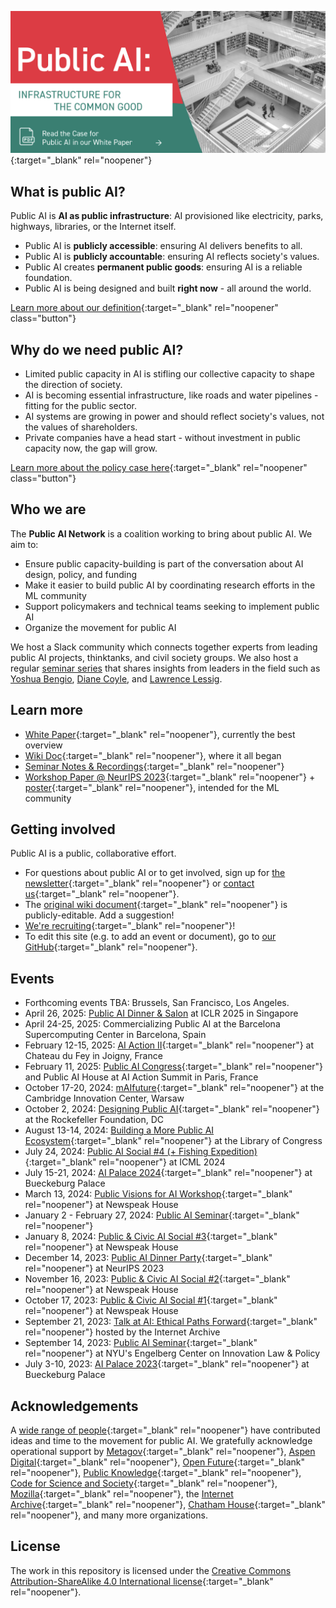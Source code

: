 
[![White Paper Available Now](assets/whitepaper.png)](https://drive.google.com/file/d/1bcCPdRHyUGFB23--6wn4j1f9mRgdG2QF/view?usp=sharing){:target="_blank" rel="noopener"}

## What is public AI?

Public AI is **AI as public infrastructure**: AI provisioned like electricity, parks, highways, libraries, or the Internet itself.

- Public AI is **publicly accessible**: ensuring AI delivers benefits to all.
- Public AI is **publicly accountable**: ensuring AI reflects society's values.
- Public AI creates **permanent public goods**: ensuring AI is a reliable foundation.
- Public AI is being designed and built **right now** - all around the world.

[Learn more about our definition](https://publicai.network/whitepaper){:target="_blank" rel="noopener" class="button"}

## Why do we need public AI?

- Limited public capacity in AI is stifling our collective capacity to shape the direction of society.
- AI is becoming essential infrastructure, like roads and water pipelines - fitting for the public sector.
- AI systems are growing in power and should reflect society's values, not the values of shareholders.
- Private companies have a head start - without investment in public capacity now, the gap will grow.

[Learn more about the policy case here](https://publicai.network/whitepaper){:target="_blank" rel="noopener" class="button"}

## Who we are

The **Public AI Network** is a coalition working to bring about public AI. We aim to:

- Ensure public capacity-building is part of the conversation about AI design, policy, and funding
- Make it easier to build public AI by coordinating research efforts in the ML community
- Support policymakers and technical teams seeking to implement public AI
- Organize the movement for public AI

We host a Slack community which connects together experts from leading public AI projects, thinktanks, and civil society groups. We also host a regular [seminar series](https://publicai.network/seminar) that shares insights from leaders in the field such as [Yoshua Bengio](https://archive.org/details/public-ai-bengio), [Diane Coyle](https://archive.org/details/public-ai-coyle), and [Lawrence Lessig](https://archive.org/details/public-ai-lessig).

## Learn more

- [White Paper](https://bit.ly/publicAIpaper){:target="_blank" rel="noopener"}, currently the best overview
- [Wiki Doc](https://docs.google.com/document/d/1ykjsXpTRZu4Obu9miJlkR9vIqWSLey5m0G4Utlm6HBg/edit){:target="_blank" rel="noopener"}, where it all began
- [Seminar Notes & Recordings](https://publicai.network/seminar.html){:target="_blank" rel="noopener"}
- [Workshop Paper @ NeurIPS 2023](https://arxiv.org/abs/2311.11350){:target="_blank" rel="noopener"} + [poster](https://docs.google.com/presentation/d/e/2PACX-1vTTPlkbPBeLAjzfQzx72DsS4VwBFY3YLYvX_cCLNw83FWs0zoLoaDSYjgFbdgi8zQ/pub?start=false&loop=false&delayms=3000){:target="_blank" rel="noopener"}, intended for the ML community

## Getting involved

Public AI is a public, collaborative effort.

- For questions about public AI or to get involved, sign up for [the newsletter](https://publicai.substack.com){:target="_blank" rel="noopener"} or [contact us](mailto:hello@publicai.network){:target="_blank" rel="noopener"}.
- The [original wiki document](https://docs.google.com/document/d/1ykjsXpTRZu4Obu9miJlkR9vIqWSLey5m0G4Utlm6HBg/edit){:target="_blank" rel="noopener"} is publicly-editable. Add a suggestion!
- [We're recruiting](https://docs.google.com/document/d/1jtfzDaQHqHaF8gypFmqo8JZwQvgKFdYHFG2rjxLst0k/edit){:target="_blank" rel="noopener"}!
- To edit this site (e.g. to add an event or document), go to [our GitHub](https://github.com/manymodels/public-ai){:target="_blank" rel="noopener"}.

## Events

- Forthcoming events TBA: Brussels, San Francisco, Los Angeles.
- April 26, 2025: [Public AI Dinner & Salon](https://lu.ma/6zeopix2) at ICLR 2025 in Singapore
- April 24-25, 2025: Commercializing Public AI at the Barcelona Supercomputing Center in Barcelona, Spain
- February 12-15, 2025: [AI Action II](https://docs.google.com/document/d/1IyP2jGob6Zxp1V7jjN1Ax--r45FHGYBgDhK31eoMNVU/edit?tab=t.0){:target="_blank" rel="noopener"} at Chateau du Fey in Joigny, France
- February 11, 2025: [Public AI Congress](https://lu.ma/5h2x0n33){:target="_blank" rel="noopener"} and Public AI House at AI Action Summit in Paris, France
- October 17-20, 2024: [mAIfuture](https://maifuture.pl){:target="_blank" rel="noopener"} at the Cambridge Innovation Center, Warsaw
- October 2, 2024: [Designing Public AI](https://economicsecurityproject.org/news/blueprint-to-build-public-ai/){:target="_blank" rel="noopener"} at the Rockefeller Foundation, DC
- August 13-14, 2024: [Building a More Public AI Ecosystem](https://publicai.us){:target="_blank" rel="noopener"} at the Library of Congress
- July 24, 2024: [Public AI Social #4 (+ Fishing Expedition)](https://lu.ma/oxdb3ryc){:target="_blank" rel="noopener"} at ICML 2024
- July 15-21, 2024: [AI Palace 2024](https://www.aipalace.org/){:target="_blank" rel="noopener"} at Bueckeburg Palace
- March 13, 2024: [Public Visions for AI Workshop](https://lu.ma/mqop6d2c){:target="_blank" rel="noopener"} at Newspeak House
- January 2 - February 27, 2024: [Public AI Seminar](https://publicai.network/seminar.html){:target="_blank" rel="noopener"}
- January 8, 2024: [Public & Civic AI Social #3](https://lu.ma/qalguhzr){:target="_blank" rel="noopener"} at Newspeak House
- December 14, 2023: [Public AI Dinner Party](https://lu.ma/public-ai-dinner-party-neurips-2023){:target="_blank" rel="noopener"} at NeurIPS 2023
- November 16, 2023: [Public & Civic AI Social #2](https://lu.ma/zo0vnony){:target="_blank" rel="noopener"} at Newspeak House
- October 17, 2023: [Public & Civic AI Social #1](https://lu.ma/public-civic-ai-social){:target="_blank" rel="noopener"} at Newspeak House
- September 21, 2023: [Talk at AI: Ethical Paths Forward](https://archive.org/details/dweb-meetup-september-2023-ai-ethical-paths-forward){:target="_blank" rel="noopener"} hosted by the Internet Archive
- September 14, 2023: [Public AI Seminar](https://www.eventbrite.com/e/public-ai-seminar-tickets-716665073527){:target="_blank" rel="noopener"} at NYU's Engelberg Center on Innovation Law & Policy
- July 3-10, 2023: [AI Palace 2023](https://www.aipalace.org/){:target="_blank" rel="noopener"} at Bueckeburg Palace

## Acknowledgements

A [wide range of people](https://docs.google.com/document/d/1ykjsXpTRZu4Obu9miJlkR9vIqWSLey5m0G4Utlm6HBg/edit#heading=h.v36dq6wln0nk){:target="_blank" rel="noopener"} have contributed ideas and time to the movement for public AI. We gratefully acknowledge operational support by [Metagov](https://metagov.org){:target="_blank" rel="noopener"}, [Aspen Digital](https://www.aspendigital.org/){:target="_blank" rel="noopener"}, [Open Future](https://openfuture.eu/){:target="_blank" rel="noopener"}, [Public Knowledge](https://publicknowledge.org){:target="_blank" rel="noopener"}, [Code for Science and Society](https://www.codeforsociety.org/){:target="_blank" rel="noopener"}, [Mozilla](https://mozilla.org){:target="_blank" rel="noopener"}, the [Internet Archive](https://archive.org){:target="_blank" rel="noopener"}, [Chatham House](https://www.chathamhouse.org/){:target="_blank" rel="noopener"}, and many more organizations.

## License
The work in this repository is licensed under the [Creative Commons Attribution-ShareAlike 4.0 International license](https://creativecommons.org/licenses/by-sa/4.0/){:target="_blank" rel="noopener"}.
